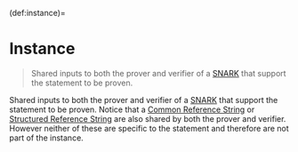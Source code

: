 (def:instance)=
# Instance
> Shared inputs to both the prover and verifier of a [SNARK](def:snark) that support the statement to be proven.

Shared inputs to both the prover and verifier of a [SNARK](def:snark) that support the statement to be proven. Notice that a [Common Reference String](def:crs) or [Structured Reference String](def:srs) are also shared by both the prover and verifier. However neither of these are specific to the statement and therefore are not part of the instance.